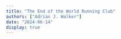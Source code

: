 ```yaml
---
title: "The End of the World Running Club"
authors: ["Adrian J. Walker"]
date: "2024-06-14"
display: true
---
```


<!-- Your comments or review here -->
